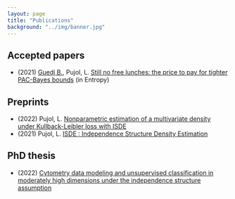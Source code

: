 ```yaml
---
layout: page
title: "Publications"
background: "../img/banner.jpg"
---
```



## Accepted papers
* (2021) [Guedj B.](https://bguedj.github.io/), Pujol, L. [Still no free lunches: the price to pay for tighter PAC-Bayes bounds](https://doi.org/10.3390/e23111529) (in Entropy)
  
## Preprints
*  (2022) Pujol, L. [Nonparametric estimation of a multivariate density under Kullback-Leibler loss with ISDE](https://arxiv.org/abs/2205.03199)
*  (2021) Pujol, L. [ISDE : Independence Structure Density Estimation](https://arxiv.org/abs/2203.09783)
  
## PhD thesis
* (2022) [Cytometry data modeling and unsupervised classification in moderately high dimensions under the independence structure assumption](https://www.theses.fr/2022UPASM032)
